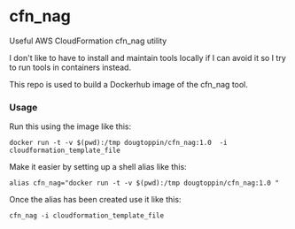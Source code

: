 # cfn_nag
Useful AWS CloudFormation cfn_nag utility

I don't like to have to install and maintain tools locally if I can avoid it so I try to run tools in containers instead.

This repo is used to build a Dockerhub image of the cfn_nag tool.

### Usage

Run this using the image like this:

    docker run -t -v $(pwd):/tmp dougtoppin/cfn_nag:1.0  -i cloudformation_template_file

Make it easier by setting up a shell alias like this:

    alias cfn_nag="docker run -t -v $(pwd):/tmp dougtoppin/cfn_nag:1.0 "

Once the alias has been created use it like this:

    cfn_nag -i cloudformation_template_file

